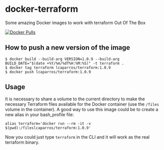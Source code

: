 # docker-terraform
Some amazing Docker images to work with terraform Out Of The Box

[![Docker Pulls](https://img.shields.io/docker/pulls/lcaparros/terraform.svg?color=94398d&labelColor=555555&logoColor=ffffff&style=for-the-badge&label=pulls&logo=docker)](https://hub.docker.com/r/lcaparros/terraform)

## How to push a new version of the image

```shell
$ docker build --build-arg VERSION=1.0.9 --build-arg BUILD_DATE="$(date +%Y/%m/%dT%H:%M:%S)" -t terraform .
$ docker tag terraform lcaparros/terraform:1.0.9
$ docker push lcaparros/terraform:1.0.9
```

## Usage

It is necessary to share a volume to the current directory to make the necessary Terraform files available for the Docker container (use the `/files` volume in the container). A good way to use this image could be to create a new alias in your bash_profile file:

```shell
alias terraform='docker run --rm -it -v $(pwd):/fileslcaparros/terraform:1.0.9'
```

Now you could just type `terraform` in the CLI and it will work as the real terraform binary.

